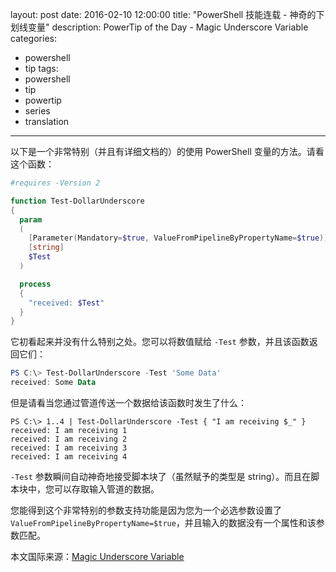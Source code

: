 ﻿layout: post
date: 2016-02-10 12:00:00
title: "PowerShell 技能连载 - 神奇的下划线变量"
description: PowerTip of the Day - Magic Underscore Variable
categories:
- powershell
- tip
tags:
- powershell
- tip
- powertip
- series
- translation
---
以下是一个非常特别（并且有详细文档的）的使用 PowerShell 变量的方法。请看这个函数：

```powershell
#requires -Version 2

function Test-DollarUnderscore
{
  param
  (
    [Parameter(Mandatory=$true, ValueFromPipelineByPropertyName=$true)]
    [string]
    $Test
  )

  process
  {
    "received: $Test"
  }
}
```

它初看起来并没有什么特别之处。您可以将数值赋给 `-Test` 参数，并且该函数返回它们：

```powershell
PS C:\> Test-DollarUnderscore -Test 'Some Data'
received: Some Data 
```

但是请看当您通过管道传送一个数据给该函数时发生了什么：

```shell
PS C:\> 1..4 | Test-DollarUnderscore -Test { "I am receiving $_" }
received: I am receiving 1
received: I am receiving 2
received: I am receiving 3
received: I am receiving 4 
```

`-Test` 参数瞬间自动神奇地接受脚本块了（虽然赋予的类型是 string）。而且在脚本块中，您可以存取输入管道的数据。

您能得到这个非常特别的参数支持功能是因为您为一个必选参数设置了 `ValueFromPipelineByPropertyName=$true`，并且输入的数据没有一个属性和该参数匹配。

<!--more-->
本文国际来源：[Magic Underscore Variable](http://community.idera.com/powershell/powertips/b/tips/posts/magic-underscore-variable)
